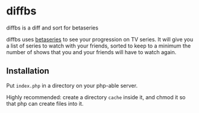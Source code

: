 # diffbs

diffbs is a diff and sort for betaseries

diffbs uses [betaseries](http://www.betaseries.com) to see your progression on TV series.
It will give you a list of series to watch with your friends, sorted to keep to a minimum 
the number of shows that you and your friends will have to watch again.

## Installation

Put `index.php` in a directory on your php-able server.

Highly recommended: create a directory `cache` inside it,
and chmod it so that php can create files into it.
